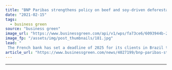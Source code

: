 ```yaml
---
title: "BNP Paribas strengthens policy on beef and soy-driven deforestation in Brazil"
date: "2021-02-15"
tags: 
  - business green
source: "business green"
image_url: "https://www.businessgreen.com/api/v1/wps/fa73ce6/6093944b-2690-4420-9b1c-3455ff45a390/7/Cerrado-c-RosarioXavier-185x114.jpg"
image_fp: "/assets/img/post_thumbnails/181.jpg"
lead: "
 The French bank has set a deadline of 2025 for its clients in Brazil to achieve zero deforestation and full traceability in their production and supply chains ..."
article_url: "https://www.businessgreen.com/news/4027199/bnp-paribas-strengthens-policy-beef-soy-driven-deforestation-brazil"
---
```


---
